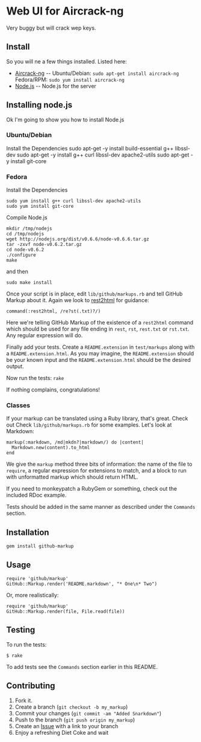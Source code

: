 Web UI for Aircrack-ng
=============

Very buggy but will crack wep keys.

Install
-------

So you will ne a few things installed. Listed here:

* [Aircrack-ng](http://www.aircrack-ng.org/) -- Ubuntu/Debian: `sudo apt-get install aircrack-ng` Fedora/RPM: `sudo yum install aircrack-ng`
* [Node.js](http://nodejs.org/) -- Node.js for the server


Installing node.js
------------

Ok I'm going to show you how to install Node.js


### Ubuntu/Debian

Install the Dependencies
    sudo apt-get -y install build-essential g++ libssl-dev
    sudo apt-get -y install g++ curl libssl-dev apache2-utils
    sudo apt-get -y install git-core

### Fedora

Install the Dependencies

    sudo yum install g++ curl libssl-dev apache2-utils
    sudo yum install git-core

Compile Node.js

    mkdir /tmp/nodejs
    cd /tmp/nodejs
    wget http://nodejs.org/dist/v0.6.6/node-v0.6.6.tar.gz
    tar -zxvf node-v0.6.2.tar.gz
    cd node-v0.6.2
    ./configure
    make
    
and then

    sudo make install















Once your script is in place, edit `lib/github/markups.rb` and tell
GitHub Markup about it. Again we look to [rest2html][r2hc] for
guidance:

    command(:rest2html, /re?st(.txt)?/)

Here we're telling GitHub Markup of the existence of a `rest2html`
command which should be used for any file ending in `rest`,
`rst`, `rest.txt` or `rst.txt`. Any regular expression will do.

Finally add your tests. Create a `README.extension` in `test/markups`
along with a `README.extension.html`. As you may imagine, the
`README.extension` should be your known input and the
`README.extension.html` should be the desired output.

Now run the tests: `rake`

If nothing complains, congratulations!


### Classes

If your markup can be translated using a Ruby library, that's
great. Check out Check `lib/github/markups.rb` for some
examples. Let's look at Markdown:

    markup(:markdown, /md|mkdn?|markdown/) do |content|
      Markdown.new(content).to_html
    end

We give the `markup` method three bits of information: the name of the
file to `require`, a regular expression for extensions to match, and a
block to run with unformatted markup which should return HTML.

If you need to monkeypatch a RubyGem or something, check out the
included RDoc example.

Tests should be added in the same manner as described under the
`Commands` section.


Installation
-----------

    gem install github-markup


Usage
-----

    require 'github/markup'
    GitHub::Markup.render('README.markdown', "* One\n* Two")

Or, more realistically:

    require 'github/markup'
    GitHub::Markup.render(file, File.read(file))


Testing
-------

To run the tests:

    $ rake

To add tests see the `Commands` section earlier in this
README.


Contributing
------------

1. Fork it.
2. Create a branch (`git checkout -b my_markup`)
3. Commit your changes (`git commit -am "Added Snarkdown"`)
4. Push to the branch (`git push origin my_markup`)
5. Create an [Issue][1] with a link to your branch
6. Enjoy a refreshing Diet Coke and wait


[r2h]: http://github.com/github/markup/tree/master/lib/github/commands/rest2html
[r2hc]: http://github.com/github/markup/tree/master/lib/github/markups.rb#L13
[1]: http://github.com/github/markup/issues